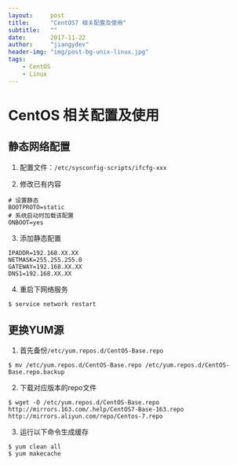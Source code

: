 ```yaml
---
layout:     post
title:      "CentOS7 相关配置及使用"
subtitle:   ""
date:       2017-11-22
author:     "jiangydev"
header-img: "img/post-bg-unix-linux.jpg"
tags:
    - CentOS
    - Linux
---
```


# CentOS 相关配置及使用

## 静态网络配置

1. 配置文件：`/etc/sysconfig-scripts/ifcfg-xxx`

2. 修改已有内容
```
# 设置静态
BOOTPROTO=static
# 系统启动时加载该配置
ONBOOT=yes
```

3. 添加静态配置
```
IPADDR=192.168.XX.XX
NETMASK=255.255.255.0
GATEWAY=192.168.XX.XX
DNS1=192.168.XX.XX
```

4. 重启下网络服务

```shell
$ service network restart
```




## 更换YUM源

1. 首先备份`/etc/yum.repos.d/CentOS-Base.repo`

```shell
$ mv /etc/yum.repos.d/CentOS-Base.repo /etc/yum.repos.d/CentOS-Base.repo.backup
```

2. 下载对应版本的repo文件

```shell
$ wget -O /etc/yum.repos.d/CentOS-Base.repo http://mirrors.163.com/.help/CentOS7-Base-163.repo http://mirrors.aliyun.com/repo/Centos-7.repo
```


3. 运行以下命令生成缓存

```shell
$ yum clean all
$ yum makecache
```